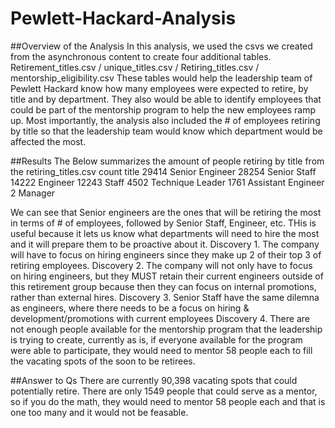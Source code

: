 # Pewlett-Hackard-Analysis

##Overview of the Analysis
In this analysis, we used the csvs we created from the asynchronous content to create four additional tables.
Retirement_titles.csv / unique_titles.csv / Retiring_titles.csv / mentorship_eligibility.csv
These tables would help the leadership team of Pewlett Hackard know how many employees were expected to retire, by title and by department. They also would be able to identify employees that could be part of the mentorship program to help the new employees ramp up. Most importantly, the analysis also included the # of employees retiring by title so that the leadership team would know which department would be affected the most. 


##Results
The Below summarizes the amount of people retiring by title from the retiring_titles.csv
count	title
29414	Senior Engineer
28254	Senior Staff
14222	Engineer
12243	Staff
4502	Technique Leader
1761	Assistant Engineer
2	Manager

We can see that Senior engineers are the ones that will be retiring the most in terms of # of employees, followed by Senior Staff, Engineer, etc. THis is useful because it lets us know what departments will need to hire the most and it will prepare them to be proactive about it.
Discovery 1. The company will have to focus on hiring engineers since they make up 2 of their top 3 of retiring employees. 
Discovery 2. The company will not only have to focus on hiring engineers, but they MUST retain their current engineers outside of this retirement group because then they can focus on internal promotions, rather than external hires. 
Discovery 3. Senior Staff have the same dilemna as engineers, where there needs to be a focus on hiring & development/promotions with current employees
Discovery 4. There are not enough people available for the mentorship program that the leadership is trying to create, currently as is, if everyone available for the program were able to participate, they would need to mentor 58 people each to fill the vacating spots of the soon to be retirees. 

##Answer to Qs
There are currently 90,398 vacating spots that could potentially retire. 
There are only 1549 people that could serve as a mentor, so if you do the math, they would need to mentor 58 people each and that is one too many and it would not be feasable. 
